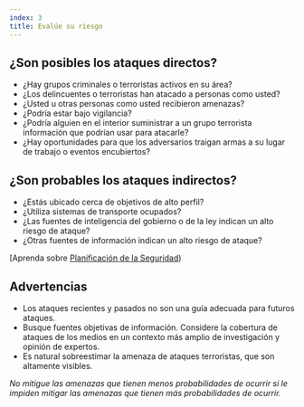 ```yaml
---
index: 3
title: Evalúe su riesgo
---
```

## ¿Son posibles los ataques directos?

* ¿Hay grupos criminales o terroristas activos en su área?
* ¿Los delincuentes o terroristas han atacado a personas como usted?
* ¿Usted u otras personas como usted recibieron amenazas?
* ¿Podría estar bajo vigilancia?
* ¿Podría alguien en el interior suministrar a un grupo terrorista información que podrían usar para atacarle?
* ¿Hay oportunidades para que los adversarios traigan armas a su lugar de trabajo o eventos encubiertos?

## ¿Son probables los ataques indirectos?

* ¿Estás ubicado cerca de objetivos de alto perfil?
* ¿Utiliza sistemas de transporte ocupados?
* ¿Las fuentes de inteligencia del gobierno o de la ley indican un alto riesgo de ataque?
* ¿Otras fuentes de información indican un alto riesgo de ataque?

[Aprenda sobre [Planificación de la Seguridad](umbrella://assess-your-risk/security-planning))

## Advertencias

* Los ataques recientes y pasados no son una guía adecuada para futuros ataques.
* Busque fuentes objetivas de información. Considere la cobertura de ataques de los medios en un contexto más amplio de investigación y opinión de expertos.
* Es natural sobreestimar la amenaza de ataques terroristas, que son altamente visibles.

*No mitigue las amenazas que tienen menos probabilidades de ocurrir si le impiden mitigar las amenazas que tienen más probabilidades de ocurrir.*